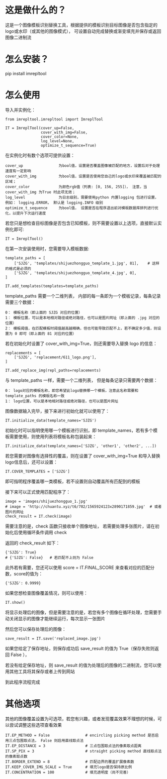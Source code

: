这是做什么的？
=======================
这是一个图像模板识别替换工具，根据提供的模板识别目标图像是否包含指定的logo或水印（或其他的图像模式），
可设置自动完成替换或渐变填充并保存或返回图像二进制流

怎么安装？
=========
pip install imrepltool

怎么使用
=========

导入并实例化：
```
from imrepltool.imrepltool import ImreplTool

IT = ImreplTool(cover_up=False,
                cover_with_img=False,
                cover_color=None,
                log_level=None,
                optimize_t_sequence=True)
```
在实例化时有数个选项可提供设置：

    cover_up                为bool值，设置是否覆盖图像被匹配的地方，设置后对于处理速度有一定影响
    cover_with_img          为bool值，设置是否使用您自己的logo或水印来覆盖被匹配的区域；
    cover_color             为颜色rgb值（列表: [0, 156, 255]）， 注意，当 cover_with_img 为True 时此项无效；
    log_level               为日志级别，需要使用python 内置logging 包进行设置，例如： logging.ERROR， 默认是 logging.INFO 级别
    optimize_t_sequence     为bool值， 设置是否在程序退出前对模板数据库排列进行优化，以提升下次运行速度

若您只是想检查目标图像是否包含已知模板，则不需要设置以上选项，直接默认实例化即可:
```
IT = ImreplTool()
```
在第一次安装使用时，您需要导入模板数据:
```
template_paths = [
    ['SJZG', 'templates/shijuezhongguo_template_1.jpg', 81],    # 这样的格式是必须的
    ['SJZG', 'templates/shijuezhongguo_template_4.jpg', 0],
]

IT.add_templates(templates=template_paths)
```
template_paths 需要一个二维列表， 内部的每一条即为一个模板记录，每条记录需要三个数据：

    0： 模板名称（即上面的 SJZG 对应的位置）
    1： 模板位置，可以是本地相对路径或绝对路径，也可以是图片网址（即上面的 .jpg 对应的位置）
    2： 模板阈值，在匹配模板时阈值越高越精确，但也可能导致匹配不上，若不确定多少值，则设置为 0 即可（即上面的 81 对应的位置）


若在初始化时设置了 cover_with_img=True，则还需要导入替换 logo 的信息：
```
replacements = [
    ['SJZG', 'replacement/611_logo.png'],
]

IT.add_replace_img(repl_paths=replacements)
```
与 template_paths 一样，需要一个二维列表， 但是每条记录只需要两个数据：

    0： logo对应的模板名称，即您希望此logo替换哪一个模板，注意此名称需要和 template_paths 的模板名称一致
    1： logo位置，可以是本地相对路径或绝对路径，也可以是图片网址

图像数据输入完毕，接下来进行初始化就可以使用了：
```
IT.initialize_data(template_names='SJZG')
```
初始化时可以指明使用哪一个模板进行识别，即 template_names，若有多个模板需要使用，则使用列表将模板名称包装起来：
```
IT.initialize_data(template_names=['SJZG', 'other1', 'other2', ...])
```

若您需要对图像有选择性的覆盖，则在设置了 cover_with_img=True 和导入替换logo信息后，还可以设置：
```
IT.COVER_TEMPLATES = ['SJZG']
```
即可指明程序覆盖哪一类模板，若不设置则自动覆盖所有匹配到的模板

接下来可以正式使用匹配程序了：
```
image = 'images/shijuezhongguo_1.jpg'
# image = 'http://chuantu.xyz/t6/702/1565924123x2890171859.jpg'  # 或者图片的网址
check_result = IT.check(image)
```
需要注意的是，check 函数只接收单个图像地址， 若需要处理多张图片，请在初始化后使用循环条件调用 check

返回的 check_result 如下：
```
{'SJZG': True}
# {'SJZG': False}   # 若匹配不上则为 False
```
此外若有需要，您还可以使用 score = IT.FINAL_SCORE 来查看对应的匹配分数，score的值为：
```
{'SJZG': 0.9999}
```

如果您想检查图像覆盖情况，则可以使用：
```
IT.show()
```
将显示处理后的图像，但是需要注意的是，若您有多个图像在循环处理，您需要手动关闭显示的图像才能继续运行，每次显示一张图片

然后您可以保存处理后的图像：
```
save_result = IT.save('replaced_image.jpg')
```
如果您给定了保存地址，则保存成功后 save_result 的值为 True（保存失败则返回 False ），

若没有给定保存地址，则 save_result 的值为处理后的图像的二进制流，您可以使用其他工具将其保存或者上传到网站

到此程序流程完成

其他选项
========
其他的图像覆盖设置为可选项，若您有兴趣，或者发现覆盖效果不理想的时候，可以尝试调整这些选项查看效果

    IT.EP_METHOD = False                # encircling picking method 是否启用三点包围取点法， False 则启用直线取点法
    IT.EP_DISTANCE = 3                  # 三点包围取点法的像素取点距离
    IT.SP_PIX = 3                       # straight picking method 直线取点法的像素取点数
    IT.BORDER_EXTEND = 8                # 匹配边界的覆盖扩展像素数
    IT.KEEP_COVER_IMG_SCALE = True      # 填充logo是否保持原比例
    IT.CONCENTRATION = 100              # 填充透明度（尚不完善）
